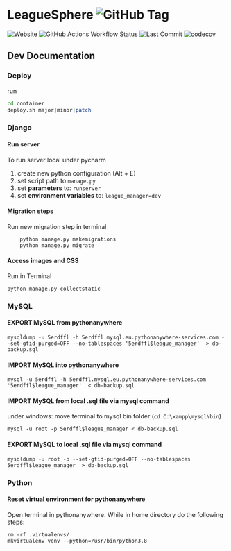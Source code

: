 # LeagueSphere ![GitHub Tag](https://img.shields.io/github/v/tag/dachrisch/leaguesphere)

[![Website](https://img.shields.io/website?url=https%3A%2F%2Fleaguesphere.app&style=for-the-badge)](https://leaguesphere.app)
![GitHub Actions Workflow Status](https://img.shields.io/github/actions/workflow/status/dachrisch/leaguesphere/ci_pr.yaml?style=for-the-badge)
![Last Commit](https://img.shields.io/github/last-commit/dachrisch/leaguesphere?style=for-the-badge)
[![codecov](https://img.shields.io/codecov/c/github/dachrisch/leaguesphere?style=for-the-badge)](https://codecov.io/gh/dachrisch/leaguesphere)

## Dev Documentation

### Deploy
run 
```bash
cd container
deploy.sh major|minor|patch
``` 

### Django

#### Run server

To run server local under pycharm

1. create new python configuration (Alt + E)
  1. set script path to `manage.py`
  2. set **parameters** to: `runserver`
  3. set **environment variables** to: `league_manager=dev`

#### Migration steps

Run new migration step in terminal

```
    python manage.py makemigrations
    python manage.py migrate
```

#### Access images and CSS

Run in Terminal

```
python manage.py collectstatic
```

### MySQL

#### EXPORT MySQL from pythonanywhere

    mysqldump -u 5erdffl -h 5erdffl.mysql.eu.pythonanywhere-services.com --set-gtid-purged=OFF --no-tablespaces '5erdffl$league_manager'  > db-backup.sql

#### IMPORT MySQL into pythonanywhere

    mysql -u 5erdffl -h 5erdffl.mysql.eu.pythonanywhere-services.com '5erdffl$league_manager'  < db-backup.sql

#### IMPORT MySQL from local .sql file via mysql command

under windows: move terminal to mysql bin folder (`cd C:\xampp\mysql\bin`)

    mysql -u root -p 5erdffl$league_manager < db-backup.sql

#### EXPORT MySQL to local .sql file via mysql command

    mysqldump -u root -p --set-gtid-purged=OFF --no-tablespaces 5erdffl$league_manager  > db-backup.sql

### Python

#### Reset virtual environment for pythonanywhere

Open terminal in pythonanywhere. While in home directory do the following steps:

    rm -rf .virtualenvs/
    mkvirtualenv venv --python=/usr/bin/python3.8
